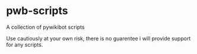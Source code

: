 # pwb-scripts
A collection of pywikibot scripts

Use cautiously at your own risk, there is no guarentee i will provide support for any scripts.
